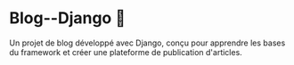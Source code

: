 # Blog--Django 📝

Un projet de blog développé avec Django, conçu pour apprendre les bases du framework et créer une plateforme de publication d'articles.


